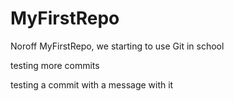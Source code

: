 # MyFirstRepo
Noroff MyFirstRepo, we starting to use Git in school

testing more commits

testing a commit with a message with it

